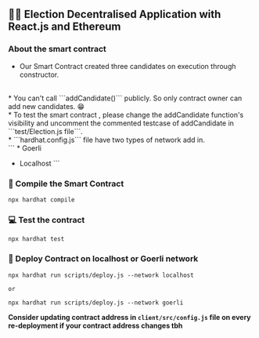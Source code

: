 ## 👷‍♀️ Election Decentralised Application with React.js and Ethereum

### About the smart contract

* Our Smart Contract created three candidates on execution through constructor.
<br />
* You can't call ```addCandidate()``` publicly. So only contract owner can add new candidates. 😁
<br />
* To test the smart contract , please change the addCandidate function's visibility and uncomment the commented testcase of addCandidate in ```test/Election.js file```.
<br />
* ```hardhat.config.js``` file have two types of network add in. 
<br />
```
* Goerli 

* Localhost ```

### 📨 Compile the Smart Contract

```
npx hardhat compile
```

### 💻 Test the contract

```
npx hardhat test 

```



### 🚀 Deploy Contract on localhost or Goerli network


```
npx hardhat run scripts/deploy.js --network localhost

or 

npx hardhat run scripts/deploy.js --network goerli

```

**Consider updating contract address in ```client/src/config.js``` file on every re-deployment if your contract address changes tbh**